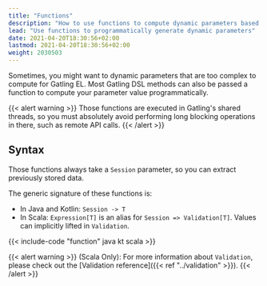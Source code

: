 ```yaml
---
title: "Functions"
description: "How to use functions to compute dynamic parameters based on Session data using all the power of programing language of choice (Java, Kotlin or Scala)"
lead: "Use functions to programmatically generate dynamic parameters"
date: 2021-04-20T18:30:56+02:00
lastmod: 2021-04-20T18:30:56+02:00
weight: 2030503
---
```


Sometimes, you might want to dynamic parameters that are too complex to compute for Gatling EL.
Most Gatling DSL methods can also be passed a function to compute your parameter value programmatically.

{{< alert warning >}}
Those functions are executed in Gatling's shared threads, so you must absolutely avoid performing long blocking operations in there, such as remote API calls.
{{< /alert >}}

## Syntax

Those functions always take a `Session` parameter, so you can extract previously stored data.

The generic signature of these functions is:

* In Java and Kotlin: `Session -> T`
* In Scala: `Expression[T]` is an alias for `Session => Validation[T]`. Values can implicitly lifted in `Validation`.

{{< include-code "function" java kt scala >}}

{{< alert warning >}}
(Scala Only): For more information about `Validation`, please check out the [Validation reference]({{< ref "../validation" >}}).
{{< /alert >}}
